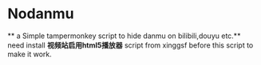# Nodanmu
** a Simple tampermonkey script to hide danmu on bilibili,douyu etc.**  
need install **视频站启用html5播放器** script from xinggsf before this script to make it work.  

